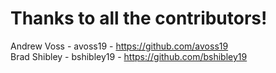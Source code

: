 # Thanks to all the contributors!

Andrew Voss - avoss19 - https://github.com/avoss19 </br>
Brad Shibley - bshibley19 - https://github.com/bshibley19
